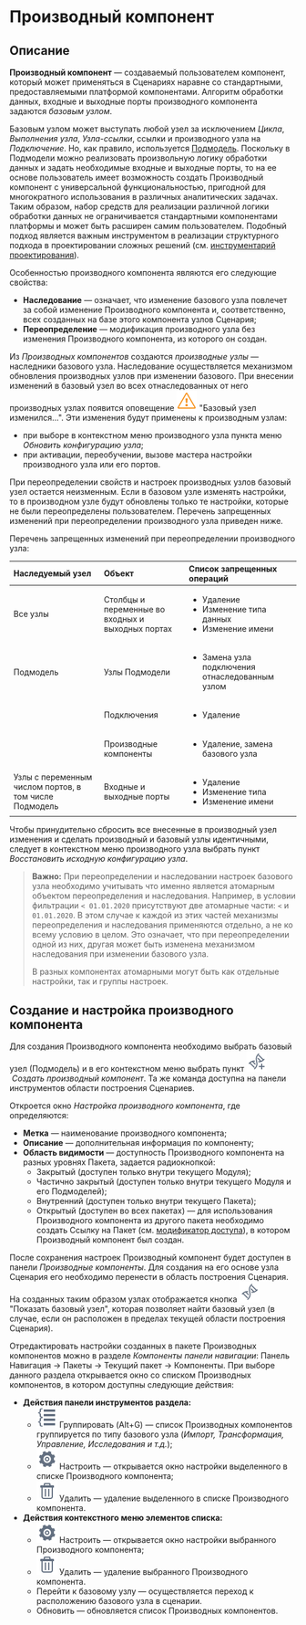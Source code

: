 # Производный компонент

## Описание

**Производный компонент** — создаваемый пользователем компонент, который может применяться в Сценариях наравне со стандартными, предоставляемыми платформой компонентами. Алгоритм обработки данных, входные и выходные порты производного компонента задаются *базовым узлом*.

Базовым узлом может выступать любой узел за исключением *Цикла*, *Выполнения узла*, *Узла-ссылки*, ссылки и производного узла на *Подключение*. Но, как правило, используется [Подмодель](../processors/control/submodel.md). Поскольку в Подмодели можно реализовать произвольную логику обработки данных и задать необходимые входные и выходные порты, то на ее основе пользователь имеет возможность создать Производный компонент с универсальной функциональностью, пригодной для многократного использования в различных аналитических задачах. Таким образом, набор средств для реализации различной логики обработки данных не ограничивается стандартными компонентами платформы и может быть расширен самим пользователем. Подобный подход является важным инструментом в реализации структурного подхода в проектировании сложных решений (см. [инструментарий проектирования](../quick-start/design-principles.md)).

Особенностью производного компонента являются его следующие свойства:

* **Наследование** — означает, что изменение базового узла повлечет за собой изменение Производного компонента и, соответственно, всех созданных на базе этого компонента узлов Сценария;
* **Переопределение** — модификация производного узла без изменения Производного компонента, из которого он создан.

Из *Производных компонентов* создаются *производные узлы* — наследники базового узла.
Наследование осуществляется механизмом обновления производных узлов при изменении базового. При внесении изменений в базовый узел во всех отнаследованных от него производных узлах появится оповещение ![](../images/icons/informer/error_warning.svg) "Базовый узел изменился...". Эти изменения будут применены к производным узлам:
  * при выборе в контекстном меню производного узла пункта меню *Обновить конфигурацию узла*;
  * при активации, переобучении, вызове мастера настройки производного узла или его портов.

При переопределении свойств и настроек производных узлов базовый узел остается неизменным. Если в базовом узле изменять настройки, то в производном узле будут обновлены только те настройки, которые не были переопределены пользователем. Перечень запрещенных изменений при переопределении производного узла приведен ниже.

Перечень запрещенных изменений при переопределении производного узла:

 | Наследуемый узел | Объект | Список запрещенных операций |
 | :-------- |:-------- | :-------- |
 | Все узлы | Столбцы и переменные во входных и выходных портах | <ul> <li>Удаление</li> <li>Изменение типа данных</li> <li>Изменение имени</li> </ul> |
 | Подмодель | Узлы Подмодели | <ul> <li>Замена узла подключения отнаследованным узлом</li> </ul>|
 | | Подключения | <ul><li>Удаление</li></ul> |
 | | Производные компоненты |<ul><li>Удаление, замена базового узла</li></ul> |
 | Узлы с переменным числом портов, в том числе Подмодель | Входные и выходные порты | <ul><li>Удаление</li> <li>Изменение типа</li> <li>Изменение имени</li></ul> |

 Чтобы принудительно сбросить все внесенные в производный узел изменения и сделать производный и базовый узлы идентичными, следует в контекстном меню производного узла выбрать пункт *Восстановить исходную конфигурацию узла*.

 >**Важно:** При переопределении и наследовании настроек базового узла необходимо учитывать что именно является атомарным объектом переопределения и наследования. Например, в условии фильтрации `< 01.01.2020` присутствуют две атомарные части: `<` и `01.01.2020`. В этом случае к каждой из этих частей механизмы переопределения и наследования применяются отдельно, а не ко всему условию в целом. Это означает, что при переопределении одной из них, другая может быть изменена механизмом наследования при изменении базового узла.
 >
 >В разных компонентах атомарными могут быть как отдельные настройки, так и группы настроек.

## Создание и настройка производного компонента

Для создания Производного компонента необходимо выбрать базовый узел (Подмодель) и в его контекстном меню выбрать пункт ![](../images/icons/toolbar-controls/derive-node_default.svg) *Создать производный компонент*. Та же команда доступна на панели инструментов области построения Сценариев.

Откроется окно *Настройка производного компонента*, где определяются:

* **Метка** — наименование производного компонента;
* **Описание** — дополнительная информация по компоненту;
* **Область видимости** — доступность Производного компонента на разных уровнях Пакета, задается радиокнопкой:
  * Закрытый (доступен только внутри текущего Модуля);
  * Частично закрытый (доступен только внутри текущего Модуля и его Подмоделей);
  * Внутренний (доступен только внутри текущего Пакета);
  * Открытый (доступен во всех пакетах) — для использования Производного компонента из другого пакета необходимо создать Ссылку на Пакет (см. [модификатор доступа](./access-modifier.md)), в котором Производный компонент был создан.

После сохранения настроек Производный компонент будет доступен в панели *Производные компоненты*. Для создания на его основе узла Сценария его необходимо перенести в область построения Сценария. На созданных таким образом узлах отображается кнопка ![](../images/icons/toolbar-controls/show-derived-nodes_default.svg)
"Показать базовый узел", которая позволяет найти базовый узел (в случае, если он расположен в пределах текущей области построения Сценария).

Отредактировать настройки созданных в пакете Производных компонентов можно в разделе *Компоненты панели навигации*: Панель Навигация -> Пакеты -> Текущий пакет -> Компоненты. При выборе данного раздела открывается окно со списком Производных компонентов, в котором доступны следующие действия:

* **Действия панели инструментов раздела:**
  * ![](../images/icons/toolbar-controls_18x18\toolbar-controls_18x18_group-list_default.svg) Группировать (Alt+G) — список Производных компонентов группируется по типу базового узла (*Импорт, Трансформация, Управление, Исследования и т.д.*);
  * ![](../images/icons/toolbar-controls/setup_default.svg) Настроить — открывается окно настройки выделенного в списке Производного компонента;
  * ![](../images/icons/toolbar-controls/delete_default.svg) Удалить — удаление выделенного в списке Производного компонента.
* **Действия контекстного меню элементов списка:**
  * ![](../images/icons/toolbar-controls/setup_default.svg) Настроить — открывается окно настройки выбранного Производного компонента;
  * ![](../images/icons/toolbar-controls/delete_default.svg) Удалить — удаление выбранного Производного компонента.
  * Перейти к базовому узлу — осуществляется переход к расположению базового узла в сценарии.
  * Обновить — обновляется список Производных компонентов.
